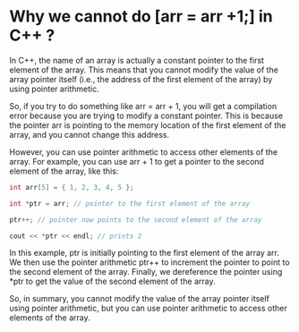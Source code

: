 # Why we cannot do [arr = arr +1;] in C++ ?

In C++, the name of an array is actually a constant pointer to the first element of the array. This means that you cannot modify the value of the array pointer itself (i.e., the address of the first element of the array) by using pointer arithmetic.


So, if you try to do something like arr = arr + 1, you will get a compilation error because you are trying to modify a constant pointer. This is because the pointer arr is pointing to the memory location of the first element of the array, and you cannot change this address.


However, you can use pointer arithmetic to access other elements of the array. For example, you can use arr + 1 to get a pointer to the second element of the array, like this:


```cpp
int arr[5] = { 1, 2, 3, 4, 5 };

int *ptr = arr; // pointer to the first element of the array

ptr++; // pointer now points to the second element of the array

cout << *ptr << endl; // prints 2
```


In this example, ptr is initially pointing to the first element of the array arr. We then use the pointer arithmetic ptr++ to increment the pointer to point to the second element of the array. Finally, we dereference the pointer using *ptr to get the value of the second element of the array.

So, in summary, you cannot modify the value of the array pointer itself using pointer arithmetic, but you can use pointer arithmetic to access other elements of the array.
